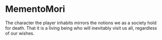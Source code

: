 # MementoMori
The character the player inhabits mirrors the notions we as a society hold for death. That it is a living being who will inevitably visit us all, regardless of our wishes.
